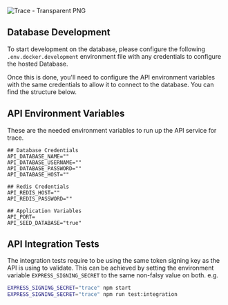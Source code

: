 
![Trace - Transparent PNG](https://github.com/DigitalForge-Dynamics/Trace/assets/76014409/1a5c47be-8461-46b6-84cb-54e48f91ebfd)

## Database Development
To start development on the database, please configure the following ``` .env.docker.development ``` environment file with any credentials to configure the hosted Database.

Once this is done, you'll need to configure the API environment variables with the same credentials to allow it to connect to the database. You can find the structure below.


## API Environment Variables
These are the needed environment variables to run up the API service for trace.
```
## Database Credentials
API_DATABASE_NAME=""
API_DATABASE_USERNAME=""
API_DATABASE_PASSWORD=""
API_DATABASE_HOST=""

## Redis Credentials
API_REDIS_HOST=""
API_REDIS_PASSWORD=""

## Application Variables
API_PORT=
API_SEED_DATABASE="true"
```

## API Integration Tests
The integration tests require to be using the same token signing key as the API is using to validate.
This can be achieved by setting the environment variable ```EXPRESS_SIGNING_SECRET``` to the same non-falsy value on both.
e.g.
```sh
EXPRESS_SIGNING_SECRET="trace" npm start
EXPRESS_SIGNING_SECRET="trace" npm run test:integration
```
